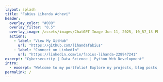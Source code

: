 ```yaml
---
layout: splash
title: "Fabius Lihanda Achevi"
header:
  overlay_color: "#000"
  overlay_filter: "0.5"
  overlay_image: /assets/images/ChatGPT Image Jun 11, 2025, 10_57_13 PM.png # Optional: replace with your own
  actions:
    - label: "View My GitHub"
      url: "https://github.com/lihandafabius"
    - label: "Connect on LinkedIn"
      url: "https://linkedin.com/in/fabius-lihanda-228947241"
excerpt: "Cybersecurity | Data Science | Python Web Development"
intro: 
  - excerpt: "Welcome to my portfolio! Explore my projects, blog posts, and journey in tech."
permalink: /
---
```


